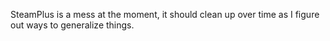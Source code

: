 SteamPlus is a mess at the moment, it should clean up over time as I figure out ways to generalize things.